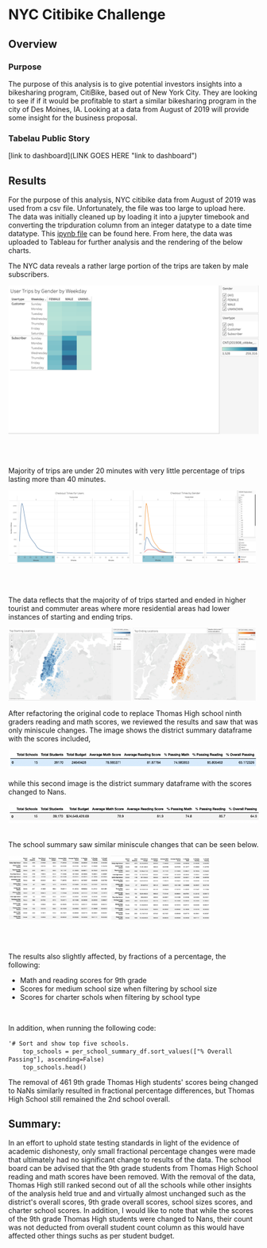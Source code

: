 # NYC Citibike Challenge

## Overview 

### Purpose
The purpose of this analysis is to give potential investors insights into a bikesharing program, CitiBike, based out of New York City.  They are looking to see if if it would be profitable to start a similar bikesharing program in the city of Des Moines, IA.  Looking at a data from August of 2019 will provide some insight for the business proposal.  
  

### Tabelau Public Story 
[link to dashboard](LINK GOES HERE "link to dashboard")


## Results
For the purpose of this analysis, NYC citibike data from August of 2019 was used from a csv file.  Unfortunately, the file was too large to upload here.  The data was initially cleaned up by loading it into a jupyter timebook and converting the tripduration column from an integer datatype to a date time datatype.  This [ipynb file](https://github.com/Bulzeye89/bikesharing/blob/main/NYC_CitiBike_Challenge.ipynb) can be found here. From here, the data was uploaded to Tableau for further analysis and the rendering of the below charts.  


The NYC data reveals a rather large portion of the trips are taken by male subscribers.  
<p>
<img src="https://github.com/Bulzeye89/bikesharing/blob/main/Resources/Charts/User_Trips_by_Gender_by_Weekday.png">
</p>

<br>
<br>

Majority of trips are under 20 minutes with very little percentage of trips lasting more than 40 minutes.  
<p float="left">
<img src="https://github.com/Bulzeye89/bikesharing/blob/main/Resources/Charts/Checkout_Times_for_Users.png" width=49% height=50%>
<img src="https://github.com/Bulzeye89/bikesharing/blob/main/Resources/Charts/Checkout_Times_by_Gender.png" width=49% height=50%>
</p>

<br>
<br>

The data reflects that the majority of of trips started and ended in higher tourist and commuter areas where more residential areas had lower instances of starting and ending trips.  
<p float="left">
<img src="https://github.com/Bulzeye89/bikesharing/blob/main/Resources/Charts/Top_Starting_Locations.png" width=49% height=50%>
<img src="https://github.com/Bulzeye89/bikesharing/blob/main/Resources/Charts/Top_Ending_Locations.png" width=49% height=50%>
</p>


After refactoring the original code to replace Thomas High school ninth graders reading and math scores, we reviewed the results and saw that was only miniscule changes.  The image shows the district summary dataframe with the scores included,  

<img src="https://github.com/Bulzeye89/School_District_Analaysis/blob/main/Resources/Module%20District_Summary_df.png">
<br>
<br>
while this second image is the district summary dataframe with the scores changed to Nans.
<br>
<br>
<img src="https://github.com/Bulzeye89/School_District_Analaysis/blob/main/Resources/Challenge%20District_summary_df.png">

<br>
<br>

The school summary saw similar miniscule changes that can be seen below.
<p float="left">
<img src="https://github.com/Bulzeye89/School_District_Analaysis/blob/main/Resources/Module%20per%20school%20summary%20df.png" width=40% height=50%>
<img src="https://github.com/Bulzeye89/School_District_Analaysis/blob/main/Resources/Challenge%20per%20school%20summary%20df.png" width=40% height=50%>
</p>

<br>
<br>

The results also slightly affected, by fractions of a percentage, the following:
- Math and reading scores for 9th grade
- Scores for medium school size when filtering by school size
- Scores for charter schols when filtering by school type 
<br>

In addition, when running the following code:
    
    '# Sort and show top five schools.
        top_schools = per_school_summary_df.sort_values(["% Overall Passing"], ascending=False)
        top_schools.head()

The removal of 461 9th grade Thomas High students' scores being changed to NaNs similarly resulted in fractional percentage differences, but Thomas High School still remained the 2nd school overall.  



## Summary: 
In an effort to uphold state testing standards in light of the evidence of academic dishonesty, only small fractional percentage changes were made that ultimately had no significant change to results of the data.  The school board can be advised that the 9th grade students from Thomas High School reading and math scores have been removed.  With the removal of the data, Thomas High still ranked second out of all the schools while other insights of the analysis held true and and virtually almost unchanged such as the district's overall scores, 9th grade overall scores, school sizes scores, and charter school scores.  In addition, I would like to note that while the scores of the 9th grade Thomas High students were changed to Nans, their count was not deducted from overall student count column as this would have affected other things suchs as per student budget.
